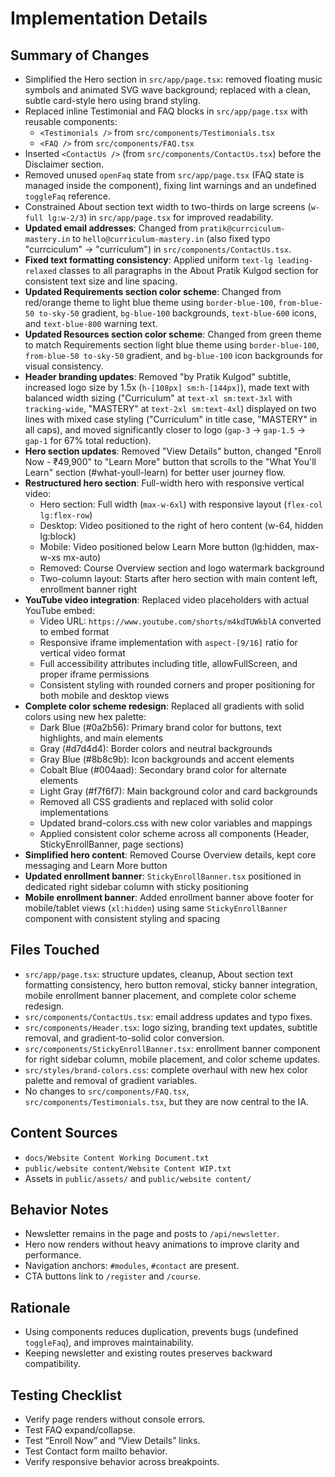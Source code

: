 # Implementation Details

## Summary of Changes
- Simplified the Hero section in `src/app/page.tsx`: removed floating music symbols and animated SVG wave background; replaced with a clean, subtle card-style hero using brand styling.
- Replaced inline Testimonial and FAQ blocks in `src/app/page.tsx` with reusable components:
  - `<Testimonials />` from `src/components/Testimonials.tsx`
  - `<FAQ />` from `src/components/FAQ.tsx`
- Inserted `<ContactUs />` (from `src/components/ContactUs.tsx`) before the Disclaimer section.
- Removed unused `openFaq` state from `src/app/page.tsx` (FAQ state is managed inside the component), fixing lint warnings and an undefined `toggleFaq` reference.
- Constrained About section text width to two-thirds on large screens (`w-full lg:w-2/3`) in `src/app/page.tsx` for improved readability.
- **Updated email addresses**: Changed from `pratik@currciculum-mastery.in` to `hello@curriculum-mastery.in` (also fixed typo "currciculum" → "curriculum") in `src/components/ContactUs.tsx`.
- **Fixed text formatting consistency**: Applied uniform `text-lg leading-relaxed` classes to all paragraphs in the About Pratik Kulgod section for consistent text size and line spacing.
- **Updated Requirements section color scheme**: Changed from red/orange theme to light blue theme using `border-blue-100`, `from-blue-50 to-sky-50` gradient, `bg-blue-100` backgrounds, `text-blue-600` icons, and `text-blue-800` warning text.
- **Updated Resources section color scheme**: Changed from green theme to match Requirements section light blue theme using `border-blue-100`, `from-blue-50 to-sky-50` gradient, and `bg-blue-100` icon backgrounds for visual consistency.
- **Header branding updates**: Removed "by Pratik Kulgod" subtitle, increased logo size by 1.5x (`h-[108px] sm:h-[144px]`), made text with balanced width sizing ("Curriculum" at `text-xl sm:text-3xl` with `tracking-wide`, "MASTERY" at `text-2xl sm:text-4xl`) displayed on two lines with mixed case styling ("Curriculum" in title case, "MASTERY" in all caps), and moved significantly closer to logo (`gap-3` → `gap-1.5` → `gap-1` for 67% total reduction).
- **Hero section updates**: Removed "View Details" button, changed "Enroll Now - ₹49,900" to "Learn More" button that scrolls to the "What You'll Learn" section (#what-youll-learn) for better user journey flow.
- **Restructured hero section**: Full-width hero with responsive vertical video:
  - Hero section: Full width (`max-w-6xl`) with responsive layout (`flex-col lg:flex-row`)
  - Desktop: Video positioned to the right of hero content (w-64, hidden lg:block)
  - Mobile: Video positioned below Learn More button (lg:hidden, max-w-xs mx-auto)
  - Removed: Course Overview section and logo watermark background
  - Two-column layout: Starts after hero section with main content left, enrollment banner right
- **YouTube video integration**: Replaced video placeholders with actual YouTube embed:
  - Video URL: `https://www.youtube.com/shorts/m4kdTUWkblA` converted to embed format
  - Responsive iframe implementation with `aspect-[9/16]` ratio for vertical video format
  - Full accessibility attributes including title, allowFullScreen, and proper iframe permissions
  - Consistent styling with rounded corners and proper positioning for both mobile and desktop views
- **Complete color scheme redesign**: Replaced all gradients with solid colors using new hex palette:
  - Dark Blue (#0a2b56): Primary brand color for buttons, text highlights, and main elements
  - Gray (#d7d4d4): Border colors and neutral backgrounds
  - Gray Blue (#8b8c9b): Icon backgrounds and accent elements
  - Cobalt Blue (#004aad): Secondary brand color for alternate elements
  - Light Gray (#f7f6f7): Main background color and card backgrounds
  - Removed all CSS gradients and replaced with solid color implementations
  - Updated brand-colors.css with new color variables and mappings
  - Applied consistent color scheme across all components (Header, StickyEnrollBanner, page sections)
- **Simplified hero content**: Removed Course Overview details, kept core messaging and Learn More button
- **Updated enrollment banner**: `StickyEnrollBanner.tsx` positioned in dedicated right sidebar column with sticky positioning
- **Mobile enrollment banner**: Added enrollment banner above footer for mobile/tablet views (`xl:hidden`) using same `StickyEnrollBanner` component with consistent styling and spacing

## Files Touched
- `src/app/page.tsx`: structure updates, cleanup, About section text formatting consistency, hero button removal, sticky banner integration, mobile enrollment banner placement, and complete color scheme redesign.
- `src/components/ContactUs.tsx`: email address updates and typo fixes.
- `src/components/Header.tsx`: logo sizing, branding text updates, subtitle removal, and gradient-to-solid color conversion.
- `src/components/StickyEnrollBanner.tsx`: enrollment banner component for right sidebar column, mobile placement, and color scheme updates.
- `src/styles/brand-colors.css`: complete overhaul with new hex color palette and removal of gradient variables.
- No changes to `src/components/FAQ.tsx`, `src/components/Testimonials.tsx`, but they are now central to the IA.

## Content Sources
- `docs/Website Content Working Document.txt`
- `public/website content/Website Content WIP.txt`
- Assets in `public/assets/` and `public/website content/`

## Behavior Notes
- Newsletter remains in the page and posts to `/api/newsletter`.
- Hero now renders without heavy animations to improve clarity and performance.
- Navigation anchors: `#modules`, `#contact` are present.
- CTA buttons link to `/register` and `/course`.

## Rationale
- Using components reduces duplication, prevents bugs (undefined `toggleFaq`), and improves maintainability.
- Keeping newsletter and existing routes preserves backward compatibility.

## Testing Checklist
- Verify page renders without console errors.
- Test FAQ expand/collapse.
- Test “Enroll Now” and “View Details” links.
- Test Contact form mailto behavior.
- Verify responsive behavior across breakpoints.
